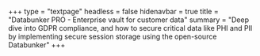 +++
type = "textpage"
headless = false
hidenavbar = true
title = "Databunker PRO - Enterprise vault for customer data"
summary = "Deep dive into GDPR compliance, and how to secure critical data like PHI and PII by implementing secure session storage using the open-source Databunker"
+++
